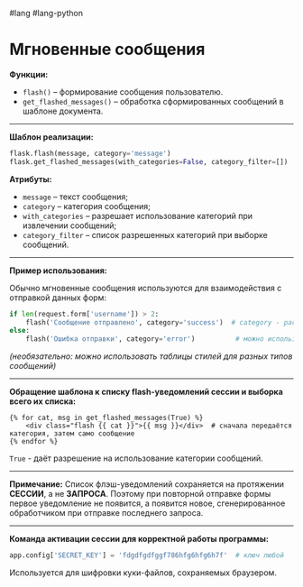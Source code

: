 #lang #lang-python 

# Мгновенные сообщения

**Функции:**
- `flash()` – формирование сообщения пользователю.
- `get_flashed_messages()` – обработка сформированных сообщений в шаблоне документа.

---

**Шаблон реализации:**
```python
flask.flash(message, category='message')
flask.get_flashed_messages(with_categories=False, category_filter=[])
```

**Атрибуты:**
- `message` – текст сообщения;
- `category` – категория сообщения;
- `with_categories` – разрешает использование категорий при извлечении сообщений;
- `category_filter` – список разрешенных категорий при выборке сообщений.

---

**Пример использования:**

Обычно мгновенные сообщения используются для взаимодействия с отправкой данных форм:
```python
if len(request.form['username']) > 2:
    flash('Сообщение отправлено', category='success')  # category - расширение класса
else:
    flash('Ошибка отправки', category='error')          # можно использовать при оформлении
```
*(необязательно: можно использовать таблицы стилей для разных типов сообщений)*

---

**Обращение шаблона к списку flash-уведомлений сессии и выборка всего их списка:**
```jinja
{% for cat, msg in get_flashed_messages(True) %}
    <div class="flash {{ cat }}">{{ msg }}</div>  # сначала передаётся категория, затем само сообщение
{% endfor %}
```
`True` - даёт разрешение на использование категории сообщений.

---

**Примечание:**
Список флэш-уведомлений сохраняется на протяжении **СЕССИИ**, а не **ЗАПРОСА**. Поэтому при повторной отправке формы первое уведомление не появится, а появится новое, сгенерированное обработчиком при отправке последнего запроса.

---

**Команда активации сессии для корректной работы программы:**
```python
app.config['SECRET_KEY'] = 'fdgdfgdfggf786hfg6hfg6h7f'  # ключ любой
```
Используется для шифровки куки-файлов, сохраняемых браузером.
